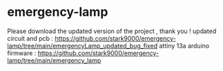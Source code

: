 # emergency-lamp

Please download the updated version of the project , thank you !
updated circuit and pcb : https://github.com/stark9000/emergency-lamp/tree/main/emergencyLamp_updated_bug_fixed
attiny 13a arduino firmware : https://github.com/stark9000/emergency-lamp/tree/main/emergency_lamp
